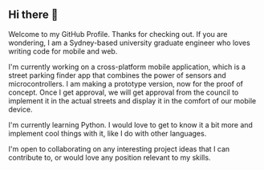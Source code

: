 ## Hi there 👋
Welcome to my GitHub Profile. Thanks for checking out. If you are wondering, I am a Sydney-based university graduate engineer who loves writing code for mobile and web.

I'm currently working on a cross-platform mobile application, which is a street parking finder app that combines the power of sensors and microcontrollers. I am making a prototype version, now for the proof of concept. Once I get approval, we will get approval from the council to implement it in the actual streets and display it in the comfort of our mobile device. 

I'm currently learning Python. I would love to get to know it a bit more and implement cool things with it, like I do with other languages.

I'm open to collaborating on any interesting project ideas that I can contribute to, or would love any position relevant to my skills. 
<!--
**bishLam/bishLam** is a ✨ _special_ ✨ repository because its `README.md` (this file) appears on your GitHub profile.

Here are some ideas to get you started:

- 🔭 I’m currently working on ...
- 🌱 I’m currently learning ...
- 👯 I’m looking to collaborate on ...
- 🤔 I’m looking for help with ...
- 💬 Ask me about ...
- 📫 How to reach me: ...
- 😄 Pronouns: ...
- ⚡ Fun fact: ...
-->
